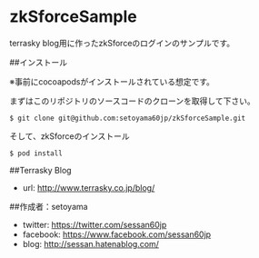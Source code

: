 zkSforceSample
==============

terrasky blog用に作ったzkSforceのログインのサンプルです。

##インストール

※事前にcocoapodsがインストールされている想定です。

まずはこのリポジトリのソースコードのクローンを取得して下さい。

    $ git clone git@github.com:setoyama60jp/zkSforceSample.git
    
 そして、zkSforceのインストール
 
    $ pod install

##Terrasky Blog

- url: http://www.terrasky.co.jp/blog/

##作成者：setoyama

- twitter: https://twitter.com/sessan60jp
- facebook: https://www.facebook.com/sessan60jp 
- blog: http://sessan.hatenablog.com/
